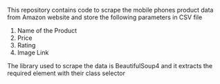 This repository contains code to scrape the mobile phones product data from Amazon website and store the following parameters in CSV file
1) Name of the Product
2) Price
3) Rating
4) Image Link

The library used to scrape the data is BeautifulSoup4 and it extracts the required element with their class selector
